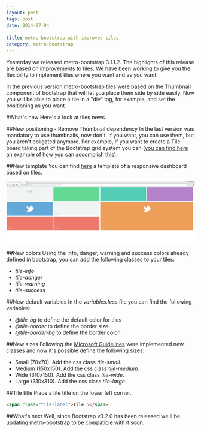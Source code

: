 ```yaml
---
layout: post
tags: post
date: 2014-07-04

title: metro-bootstrap with improved tiles
category: metro-bootstrap
---
```


Yesterday we released metro-bootstrap 3.1.1.2. The highlights of this release are based on improvements to tiles. We have been working to give you the flexibility to implement tiles where you want and as you want.

In the previous version metro-bootstrap tiles were based on the Thumbnail component of bootstrap that will let you place them side by side easily. Now you will be able to place a tile in a "div" tag, for example, and set the positioning as you want.

#What's new
Here's a look at tiles news.

##New positioning - Remove Thumbnail dependency
In the last version was mandatory to use thumbnails, now don't. If you want, you can use them, but you aren't obligated anymore. For example, if you want to create a Tile board taking part of the Bootstrap grid system you can ([you can find here an example of how you can accomplish this](http://talkslab.github.io/metro-bootstrap/dashboardtemplate.html)).

##New template
You can find [here](http://talkslab.github.io/metro-bootstrap/dashboardtemplate.html) a template of a responsive dashboard based on tiles.

![metro-bootstrap dashboard template](/images/metro-bootstrap-with-improved-tiles-dashboard-template.png)

##New colors
Using the info, danger, warning and success colors already defined in bootstrap, you can add the following classes to your tiles:

- _tile-info_
- _tile-danger_
- _tile-warning_
- _tile-success_

##New default variables
In the _variables.less_ file you can find the following variables:

- _@tile-bg_ to define the default color for tiles
- _@tile-border_ to define the border size
- _@tile-border-bg_ to define the border color

##New sizes
Following the [Microsoft Guidelines](http://msdn.microsoft.com/en-us/library/windows/apps/hh465403.aspx) were implemented new classes and now it's possible define the following sizes:

- Small (70x70). Add the css class _tile-small_.
- Medium (150x150). Add the css class _tile-medium_.
- Wide (310x150). Add the css class _tile-wide_.
- Large (310x310). Add the css class _tile-large_.

##Tile title
Place a tile title on the lower left corner.

```html
<span class="tile-label">Tile 5</span>
```

##What's next
Well, since Bootstrap v3.2.0 has been released we'll be updating metro-bootstrap to be compatible with it soon.
